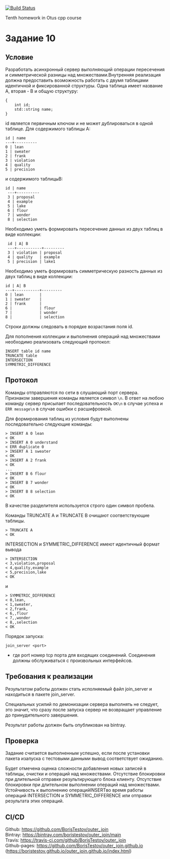 [![Build Status](https://travis-ci.com/BorisTestov/outer_join.svg?branch=master)](https://travis-ci.com/BorisTestov/outer_join)

Tenth homework in Otus cpp course

# Задание 10

## Условие

Разработать асинхронный сервер выполняющий операции пересечения и симметрической разницы 
над множествами.Внутренняя реализация должна предоставить возможность работать с двумя таблицами идентичной 
и фиксированной структуры. Одна таблица имеет название A, вторая - B и общую структуру:
```
{
    int id;
    std::string name;
}
```
id является первичным ключом и не может дублироваться в одной таблице.
Для содержимого таблицы A:
```
id | name
---+----------
0 | lean
1 | sweater
2 | frank
3 | violation
4 | quality
5 | precision
```
и содержимого таблицыB:
``` 
id | name
 ---+----------
 3 | proposal
 4 | example
 5 | lake
 6 | flour
 7 | wonder
 8 | selection
 ```
 Необходимо уметь формировать пересечение данных из двух таблиц в виде коллекции:
``` 
 id | A| B
 ---+-----------+---------
 3 | violation | proposal
 4 | quality   | example
 5 | precision | lake1
```
Необходимо уметь формировать симметрическую разность данных из двух таблиц в виде коллекции:
```
id | A| B
---+-----------+---------
0 | lean       |
1 | sweater    |
2 | frank      |
6 |            | flour
7 |            | wonder
8 |            | selection
```
Строки должны следовать в порядке возрастания поля id.

Для пополнения коллекции и выполнения операций над множествами необходимо реализовать следующий протокол:
```
INSERT table id name
TRUNCATE table
INTERSECTION
SYMMETRIC_DIFFERENCE
```
## Протокол
Команды отправляются по сети в слушающий порт сервера.  
Признаком завершения команды является символ `\n`. В ответ на любою команду сервер присылает последовательность 
`OK\n` в случае успеха и `ERR message\n` в случае ошибки с расшифровкой.

Для формирования таблиц из условия будут выполнены последовательно следующие команды:
```
> INSERT A 0 lean
< OK
> INSERT A 0 understand
< ERR duplicate 0
> INSERT A 1 sweater
< OK
> INSERT A 2 frank
< OK
...
> INSERT B 6 flour
< OK
> INSERT B 7 wonder
< OK
> INSERT B 8 selection
< OK
```

В качестве разделителя используется строго один символ пробела.

Команды TRUNCATE A и TRUNCATE B очищают соответствующие таблицы.
```
> TRUNCATE A
< OK
```
INTERSECTION и SYMMETRIC_DIFFERENCE имеют идентичный формат вывода

```
> INTERSECTION
< 3,violation,proposal
< 4,quality,example
< 5,precision,lake
< OK
```
и
```
> SYMMETRIC_DIFFERENCE
< 0,lean,
< 1,sweater,
< 2,frank,
< 6,,flour
< 7,,wonder
< 8,,selection
< OK
```
Порядок запуска:
```
join_server <port>
```
* где port номер tcp порта для входящих соединений. Соединения должны обслуживаться с произвольных интерфейсов.

## Требования к реализации
Результатом работы должен стать исполняемый файл join_server и находиться в пакете join_server.

Специальных усилий по демонизации сервера выполнять не следует, это значит, что сразу 
после запуска сервер не возвращает управление до принудительного завершения.

Результат работы должен быть опубликован на bintray.

## Проверка
Задание считается выполненным успешно, 
если после установки пакета изапуска с тестовыми данными вывод соответствует ожиданию.

Будет отмечена оценка сложности добавления новых записей в таблицы,
очистки и операций над множествами.
Отсутствие блокировки при длительной  отправке  результирующего  блока  клиенту.
Отсутствие блокировки  при  длительном  выполнении  операций  над  множествами.
Устойчивость к выполнению операцийINSERTво время работы операций INTERSECTION и SYMMETRIC_DIFFERENCE
или отправки результата этих операций.

## CI/CD
Github: https://github.com/BorisTestov/outer_join <br>
Bintray: https://bintray.com/boristestov/outer_join/main <br>
Travis: https://travis-ci.com/github/BorisTestov/outer_join <br>
Github-pages: https://github.com/BorisTestov/outer_join.github.io (https://boristestov.github.io/outer_join.github.io/index.html)